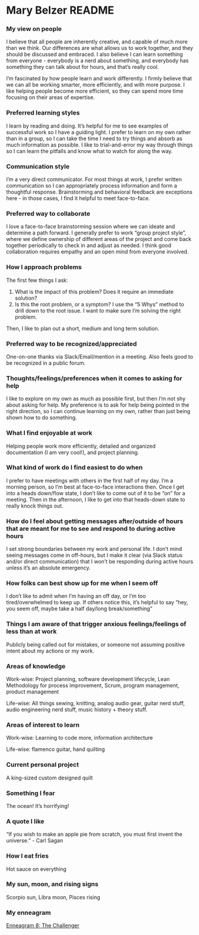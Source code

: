 # Mary Belzer README

### My view on people

I believe that all people are inherently creative, and capable of much more than we think. Our differences are what allows us to work together, and they should be discussed and embraced. I also believe I can learn something from everyone - everybody is a nerd about something, and everybody has something they can talk about for hours, and that’s really cool.

I’m fascinated by how people learn and work differently. I firmly believe that we can all be working smarter, more efficiently, and with more purpose. I like helping people become more efficient, so they can spend more time focusing on their areas of expertise.

### Preferred learning styles

I learn by reading and doing. It’s helpful for me to see examples of successful work so I have a guiding light. I prefer to learn on my own rather than in a group, so I can take the time I need to try things and absorb as much information as possible. I like to trial-and-error my way through things so I can learn the pitfalls and know what to watch for along the way.

### Communication style

I’m a very direct communicator. For most things at work, I prefer written communication so I can appropriately process information and form a thoughtful response. Brainstorming and behavioral feedback are exceptions here - in those cases, I find it helpful to meet face-to-face.

### Preferred way to collaborate

I love a face-to-face brainstorming session where we can ideate and determine a path forward. I generally prefer to work “group project style”, where we define ownership of different areas of the project and come back together periodically to check in and adjust as needed. I think good collaboration requires empathy and an open mind from everyone involved.

### How I approach problems

The first few things I ask:

1. What is the impact of this problem? Does it require an immediate solution?
2. Is this the root problem, or a symptom? I use the “5 Whys” method to drill down to the root issue. I want to make sure I’m solving the right problem.

Then, I like to plan out a short, medium and long term solution.

### Preferred way to be recognized/appreciated

One-on-one thanks via Slack/Email/mention in a meeting. Also feels good to be recognized in a public forum.

### Thoughts/feelings/preferences when it comes to asking for help

I like to explore on my own as much as possible first, but then I’m not shy about asking for help. My preference is to ask for help being pointed in the right direction, so I can continue learning on my own, rather than just being shown how to do something.

### What I find enjoyable at work

Helping people work more efficiently, detailed and organized documentation (I am very cool!), and project planning.

### What kind of work do I find easiest to do when

I prefer to have meetings with others in the first half of my day. I’m a morning person, so I’m best at face-to-face interactions then. Once I get into a heads down/flow state, I don’t like to come out of it to be “on” for a meeting. Then in the afternoon, I like to get into that heads-down state to really knock things out.

### How do I feel about getting messages after/outside of hours that are meant for me to see and respond to during active hours

I set strong boundaries between my work and personal life. I don’t mind seeing messages come in off-hours, but I make it clear (via Slack status and/or direct communication) that I won’t be responding during active hours unless it’s an absolute emergency.

### How folks can best show up for me when I seem off

I don’t like to admit when I’m having an off day, or I’m too tired/overwhelmed to keep up. If others notice this, it’s helpful to say “hey, you seem off, maybe take a half day/long break/something”

### Things I am aware of that trigger anxious feelings/feelings of less than at work

Publicly being called out for mistakes, or someone not assuming positive intent about my actions or my work.

### Areas of knowledge

Work-wise: Project planning, software development lifecycle, Lean Methodology for process improvement, Scrum, program management, product management

Life-wise: All things sewing, knitting, analog audio gear, guitar nerd stuff, audio engineering nerd stuff, music history + theory stuff.

### Areas of interest to learn

Work-wise: Learning to code more, information architecture

Life-wise: flamenco guitar, hand quilting

### Current personal project

A king-sized custom designed quilt

### Something I fear

The ocean! It’s horrifying!

### A quote I like

“If you wish to make an apple pie from scratch, you must first invent the universe.” - Carl Sagan

### How I eat fries

Hot sauce on everything

### My sun, moon, and rising signs

Scorpio sun, Libra moon, Pisces rising

### My enneagram

[Enneagram 8: The Challenger](https://www.enneagraminstitute.com/type-8)
